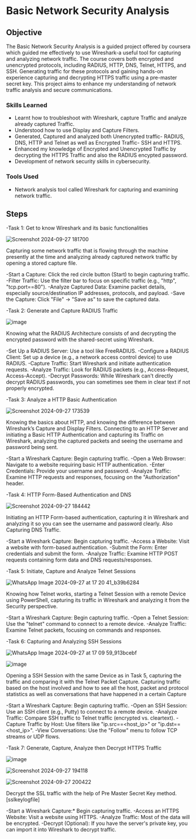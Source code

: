 # Basic Network Security Analysis

## Objective

The Basic Network Security Analysis is a guided project offered by coursera which guided me effectively to use Wireshark-a useful tool for capturing and analyzing network traffic. The course covers both encrypted and unencrypted protocols, including RADIUS, HTTP, DNS, Telnet, HTTPS, and SSH. Generating traffic for these protocols and gaining hands-on experience capturing and decrypting HTTPS traffic using a pre-master secret key. This project aims to enhance my understanding of network traffic analysis and secure communications.

### Skills Learned

- Learnt how to troubleshoot with Wireshark, capture Traffic and analyze already captured Traffic.
- Understood how to use Display and Capture Filters.
- Generated, Captured and analyzed both Unencrypted traffic- RADIUS, DNS, HTTP and Telnet as well as Encrypted Traffic- SSH and HTTPS.  
- Enhanced my knowledge of Encrypted and Unencrypted Traffic by decrypting the HTTPS Traffic and also the RADIUS encypted password.
- Development of network security skills in cybersecurity.

### Tools Used

- Network analysis tool called Wireshark for capturing and examining network traffic.

## Steps

-Task 1: Get to know Wireshark and its basic functionalities

![Screenshot 2024-09-27 181700](https://github.com/user-attachments/assets/77fc86b3-05c5-464c-8810-849aa710f80a)


Capturing some network traffic that is flowing through the machine presently at the time and analyzing already captured network traffic by opening a stored capture file.

-Start a Capture: Click the red circle button (Start) to begin capturing traffic.
-Filter Traffic: Use the filter bar to focus on specific traffic (e.g., "http", "tcp.port==80").
-Analyze Captured Data: Examine packet details, especially source/destination IP addresses, protocols, and payload.
-Save the Capture: Click "File" -> "Save as" to save the captured data.



-Task 2: Generate and Capture RADIUS Traffic

![image](https://github.com/user-attachments/assets/a6b078ab-8947-41e9-9636-81f28e47878b)


Knowing what the RADIUS Architecture consists of and decrypting the encrypted password with the shared-secret using Wireshark.

-Set Up a RADIUS Server: Use a tool like FreeRADIUS.
-Configure a RADIUS Client: Set up a device (e.g., a network access control device) to use RADIUS.
-Capture Traffic: Start Wireshark and initiate authentication requests.
-Analyze Traffic: Look for RADIUS packets (e.g., Access-Request, Access-Accept).
-Decrypt Passwords: While Wireshark can't directly decrypt RADIUS passwords, you can sometimes see them in clear text if not properly encrypted.


-Task 3: Analyze a HTTP Basic Authentication

![Screenshot 2024-09-27 173539](https://github.com/user-attachments/assets/7bef794f-51e0-417d-9e74-61a578eb7422)


Knowing the basics about HTTP, and knowing the difference between Wireshark’s Capture and Display Filters. Connecting to an HTTP Server and initiating a Basic HTTP Authentication and capturing its Traffic on Wireshark, analyzing the captured packets and seeing the username and password being sent.


 -Start a Wireshark Capture: Begin capturing traffic.
 -Open a Web Browser: Navigate to a website requiring basic HTTP authentication.
 -Enter Credentials: Provide your username and password.
 -Analyze Traffic: Examine HTTP requests and responses, focusing on the "Authorization" header.



-Task 4: HTTP Form-Based Authentication and DNS

![Screenshot 2024-09-27 184442](https://github.com/user-attachments/assets/5b538f5d-12e2-4cf4-9832-a6f832921a48)


Initiating an HTTP Form-based authentication, capturing it in Wireshark and analyzing it so you can see the username and password clearly. Also Capturing DNS Traffic.


  -Start a Wireshark Capture: Begin capturing traffic.
  -Access a Website: Visit a website with form-based authentication.
  -Submit the Form: Enter credentials and submit the form.
  -Analyze Traffic: Examine HTTP POST requests containing form data and DNS requests/responses.



-Task 5: Initiate, Capture and Analyze Telnet Sessions

![WhatsApp Image 2024-09-27 at 17 20 41_b39b6284](https://github.com/user-attachments/assets/bca6406a-dffb-4a92-865c-5dd4e4552d49)


 Knowing how Telnet works, starting a Telnet Session with a remote Device using PowerShell, capturing its traffic in Wireshark and analyzing it from the Security perspective.



 -Start a Wireshark Capture: Begin capturing traffic.
 -Open a Telnet Session: Use the "telnet" command to connect to a remote device.
 -Analyze Traffic: Examine Telnet packets, focusing on commands and responses.



-Task 6: Capturing and Analyzing SSH Sessions

![WhatsApp Image 2024-09-27 at 17 09 59_913bcebf](https://github.com/user-attachments/assets/78db46cb-bab7-4321-a1c5-d0f98008c5ac)


![image](https://github.com/user-attachments/assets/7e81a0a4-1fa2-4958-9a10-49a6d3341857)



Opening a SSH Session with the same Device as in Task 5, capturing the traffic and comparing it with the Telnet Packet Capture. Capturing traffic based on the host involved and how to see all the host, packet and protocol statistics as well as conversations that have happened in a certain Capture



-Start a Wireshark Capture: Begin capturing traffic.
-Open an SSH Session: Use an SSH client (e.g., Putty) to connect to a remote device.
-Analyze Traffic: Compare SSH traffic to Telnet traffic (encrypted vs. cleartext).
-Capture Traffic by Host: Use filters like "ip.src==<host_ip>" or "ip.dst==<host_ip>".
-View Conversations: Use the "Follow" menu to follow TCP streams or UDP flows.



-Task 7: Generate, Capture, Analyze then Decrypt HTTPS Traffic

![image](https://github.com/user-attachments/assets/fa1f53e1-00f7-405b-a816-8b837b04dc89)

![Screenshot 2024-09-27 194118](https://github.com/user-attachments/assets/d1197104-e248-4883-95b6-2b0f40d6c8ac)

![Screenshot 2024-09-27 200422](https://github.com/user-attachments/assets/09abe775-e46c-4b29-8662-018b3b3c28de)


Decrypt the SSL traffic with the help of Pre Master Secret Key method.[sslkeylogfile]


 -Start a Wireshark Capture:* Begin capturing traffic.
 -Access an HTTPS Website: Visit a website using HTTPS.
 -Analyze Traffic: Most of the data will be encrypted.
 -Decrypt (Optional): If you have the server's private key, you can import it into Wireshark to decrypt traffic.






